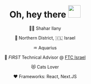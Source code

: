 <div align="center">
  <h1 align="center">Oh, hey there <img height="40" src="https://user-images.githubusercontent.com/31574996/213381897-35f97193-7cfb-4ed5-8cc2-6ca7ced7c1a4.gif"></h1>
  <p>🧙🏻‍ Shahar Ilany</p>
  <p>🌲 Northern District, 🇮🇱 Israel</p>
  <p>♒︎ Aquarius</p>
  <p>🧡 <i>FIRST</i> Technical Advisor @ <a href="https://firstisrael.org.il/ftc" target="_blank">FTC Israel</a></p>
  <p>😻 Cats Lover</p>
  <p>❤️ Frameworks: React, Next.JS</p>
 </div>
